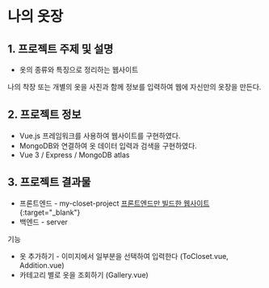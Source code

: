 # 나의 옷장

## 1. 프로젝트 주제 및 설명

- 옷의 종류와 특징으로 정리하는 웹사이트

나의 착장 또는 개별의 옷을 사진과 함께 정보를 입력하여 웹에 자신만의 옷장을 만든다.

## 2. 프로젝트 정보

- Vue.js 프레임워크를 사용하여 웹사이트를 구현하였다.
- MongoDB와 연결하여 옷 데이터 입력과 검색을 구현하였다.
- Vue 3 / Express / MongoDB atlas

## 3. 프로젝트 결과물

- 프론트엔드 - my-closet-project [프론트엔드만 빌드한 웹사이트](https://goodhonestgood.github.io/closest/Tocloset){:target="_blank"}
- 백엔드 - server

기능

- 옷 추가하기 - 이미지에서 일부분을 선택하여 입력한다 (ToCloset.vue, Addition.vue)
- 카테고리 별로 옷을 조회하기 (Gallery.vue)

